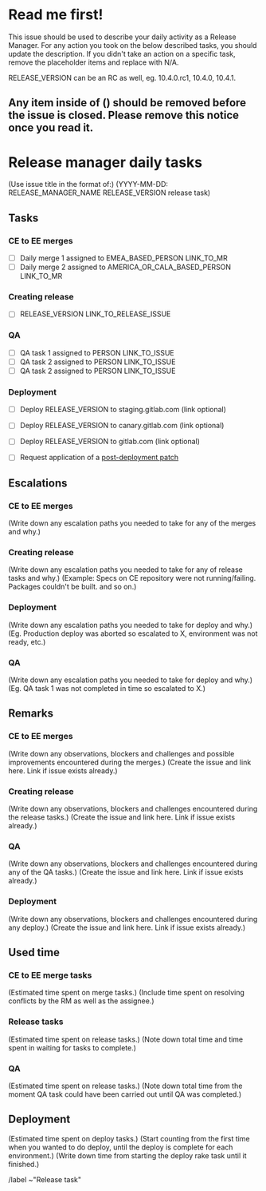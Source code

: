 # Read me first!

This issue should be used to describe your daily activity as a Release Manager.
For any action you took on the below described tasks, you should update the
description.
If you didn't take an action on a specific task, remove the placeholder items
and replace with N/A.

RELEASE_VERSION can be an RC as well, eg. 10.4.0.rc1, 10.4.0, 10.4.1.

Any item inside of () should be removed before the issue is closed.
Please remove this notice once you read it.
------

# Release manager daily tasks

(Use issue title in the format of:)
(YYYY-MM-DD: RELEASE_MANAGER_NAME RELEASE_VERSION release task)


## Tasks
### CE to EE merges

- [ ] Daily merge 1 assigned to EMEA_BASED_PERSON LINK_TO_MR
- [ ] Daily merge 2 assigned to AMERICA_OR_CALA_BASED_PERSON LINK_TO_MR

### Creating release

- [ ] RELEASE_VERSION LINK_TO_RELEASE_ISSUE

### QA

- [ ] QA task 1 assigned to PERSON LINK_TO_ISSUE
- [ ] QA task 2 assigned to PERSON LINK_TO_ISSUE
- [ ] QA task 2 assigned to PERSON LINK_TO_ISSUE

### Deployment

- [ ] Deploy RELEASE_VERSION to staging.gitlab.com (link optional)
- [ ] Deploy RELEASE_VERSION to canary.gitlab.com (link optional)
- [ ] Deploy RELEASE_VERSION to gitlab.com (link optional)
- [ ] Request application of a [post-deployment patch](https://gitlab.com/gitlab-com/infrastructure/issues/3545)


## Escalations
### CE to EE merges

(Write down any escalation paths you needed to take for any of the merges and why.)

### Creating release

(Write down any escalation paths you needed to take for any of release tasks and why.)
(Example: Specs on CE repository were not running/failing. Packages couldn't be built. and so on.)

### Deployment

(Write down any escalation paths you needed to take for deploy and why.)
(Eg. Production deploy was aborted so escalated to X, environment was not ready, etc.)

### QA

(Write down any escalation paths you needed to take for deploy and why.)
(Eg. QA task 1 was not completed in time so escalated to X.)

## Remarks
### CE to EE merges

(Write down any observations, blockers and challenges and possible improvements encountered during the merges.)
(Create the issue and link here. Link if issue exists already.)

### Creating release

(Write down any observations, blockers and challenges encountered during the release tasks.)
(Create the issue and link here. Link if issue exists already.)

### QA

(Write down any observations, blockers and challenges encountered during any of the QA tasks.)
(Create the issue and link here. Link if issue exists already.)

### Deployment

(Write down any observations, blockers and challenges encountered during any deploy.)
(Create the issue and link here. Link if issue exists already.)

## Used time
### CE to EE merge tasks

(Estimated time spent on merge tasks.)
(Include time spent on resolving conflicts by the RM as well as the assignee.)

### Release tasks

(Estimated time spent on release tasks.)
(Note down total time and time spent in waiting for tasks to complete.)

### QA

(Estimated time spent on release tasks.)
(Note down total time from the moment QA task could have been carried out until
QA was completed.)

## Deployment

(Estimated time spent on deploy tasks.)
(Start counting from the first time when you wanted to do deploy, until the deploy is complete for each environment.)
(Write down time from starting the deploy rake task until it finished.)

/label ~"Release task"
